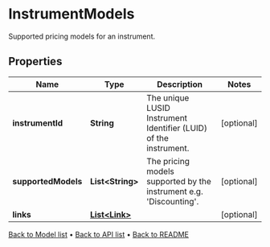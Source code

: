 

# InstrumentModels

Supported pricing models for an instrument.

## Properties

| Name | Type | Description | Notes |
|------------ | ------------- | ------------- | -------------|
|**instrumentId** | **String** | The unique LUSID Instrument Identifier (LUID) of the instrument. |  [optional] |
|**supportedModels** | **List&lt;String&gt;** | The pricing models supported by the instrument e.g. &#39;Discounting&#39;. |  [optional] |
|**links** | [**List&lt;Link&gt;**](Link.md) |  |  [optional] |



[Back to Model list](../README.md#documentation-for-models) &#8226; [Back to API list](../README.md#documentation-for-api-endpoints) &#8226; [Back to README](../README.md)


